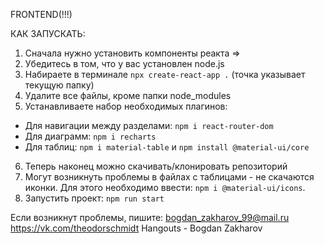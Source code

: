 FRONTEND(!!!)

КАК ЗАПУСКАТЬ:
1. Сначала нужно установить компоненты реакта =>
2. Убедитесь в том, что у вас установлен node.js
3. Набираете в терминале `npx create-react-app .` (точка указывает текущую папку)
4. Удалите все файлы, кроме папки node_modules
5. Устанавливаете набор необходимых плагинов: 
  - Для навигации между разделами: `npm i react-router-dom` 
  - Для диаграмм: `npm i recharts`
  - Для таблиц: `npm i material-table` и `npm install @material-ui/core`
6. Теперь наконец можно скачивать/клонировать репозиторий
7. Могут возникнуть проблемы в файлах с таблицами - не скачаются иконки. Для этого необходимо ввести: `npm i @material-ui/icons`.
8. Запустить проект: `npm run start`

Если возникнут проблемы, пишите:
bogdan_zakharov_99@mail.ru
https://vk.com/theodorschmidt
Hangouts - Bogdan Zakharov
